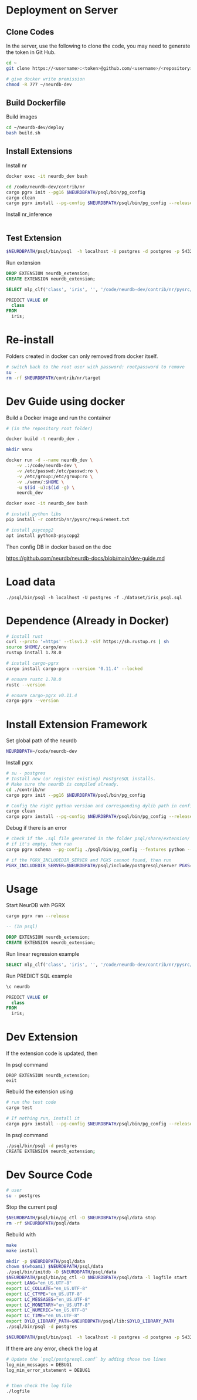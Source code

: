 # Deployment on Server

## Clone Codes

In the server, use the following to clone the code, you may need to generate the token in Git Hub.

```bash
cd ~
git clone https://<username>:<token>@github.com/<username>/<repository>.git

# give docker write premission
chmod -R 777 ~/neurdb-dev
```

## Build Dockerfile

Build images

```bash
cd ~/neurdb-dev/deploy
bash build.sh
```

## Install Extensions

Install nr

```bash
docker exec -it neurdb_dev bash

cd /code/neurdb-dev/contrib/nr
cargo pgrx init --pg16 $NEURDBPATH/psql/bin/pg_config
cargo clean
cargo pgrx install --pg-config $NEURDBPATH/psql/bin/pg_config --release
```

Install nr_inference

```bash
```

## Test Extension

```bash
$NEURDBPATH/psql/bin/psql  -h localhost -U postgres -d postgres -p 5432
```

Run extension

```sql
DROP EXTENSION neurdb_extension;
CREATE EXTENSION neurdb_extension;

SELECT mlp_clf('class', 'iris', '', '/code/neurdb-dev/contrib/nr/pysrc/config.ini');

PREDICT VALUE OF
  class
FROM
  iris;
```



# Re-install

Folders created in docker can only removed from docker itself.
```bash
# switch back to the root user with password: rootpassword to remove 
su -
rm -rf $NEURDBPATH/contrib/nr/target
```
















# Dev Guide using docker

Build a Docker image and run the container

```bash
# (in the repository root folder)

docker build -t neurdb_dev .

mkdir venv

docker run -d --name neurdb_dev \
    -v .:/code/neurdb-dev \
    -v /etc/passwd:/etc/passwd:ro \
    -v /etc/group:/etc/group:ro \
    -v ./venv/:$HOME \
    -u $(id -u):$(id -g) \
    neurdb_dev

docker exec -it neurdb_dev bash

# install python libs
pip install -r contrib/nr/pysrc/requirement.txt

# install psycopg2
apt install python3-psycopg2
```

Then config DB in docker based on the doc 

https://github.com/neurdb/neurdb-docs/blob/main/dev-guide.md



# Load data

```
./psql/bin/psql -h localhost -U postgres -f ./dataset/iris_psql.sql
```



# Dependence (Already in Docker)

```bash
# install rust
curl --proto '=https' --tlsv1.2 -sSf https://sh.rustup.rs | sh
source $HOME/.cargo/env
rustup install 1.78.0

# install cargo-pgrx
cargo install cargo-pgrx --version '0.11.4' --locked
```

```bash
# ensure rustc 1.78.0
rustc --version

# ensure cargo-pgrx v0.11.4
cargo-pgrx --version
```


# Install Extension Framework

Set global path of the neurdb

```bash
NEURDBPATH=/code/neurdb-dev
```

Install pgrx

```bash
# su - postgres
# Install new (or register existing) PostgreSQL installs.
# Make sure the neurdb is compiled already.
cd ./contrib/nr
cargo pgrx init --pg16 $NEURDBPATH/psql/bin/pg_config

# Config the right python version and corresponding dylib path in config.yaml, then run 
cargo clean
cargo pgrx install --pg-config $NEURDBPATH/psql/bin/pg_config --release
```

Debug if there is an error

```bash
# check if the .sql file generated in the folder psql/share/extension/
# if it's empty, then run 
cargo pgrx schema --pg-config ./psql/bin/pg_config --features python --release

# if the PGRX_INCLUDEDIR_SERVER and PGXS cannot found, then run 
PGRX_INCLUDEDIR_SERVER=$NEURDBPATH/psql/include/postgresql/server PGXS=$NEURDBPATH/psql/lib/postgresql/pgxs/src/makefiles/pgxs.mk cargo pgrx install --pg-config $NEURDBPATH/psql/bin/pg_config --release

```

# Usage

Start NeurDB with PGRX

```bash
cargo pgrx run --release
```

```sql
-- (In psql)

DROP EXTENSION neurdb_extension;
CREATE EXTENSION neurdb_extension;
```

Run linear regression example

```sql
SELECT mlp_clf('class', 'iris', '', '/code/neurdb-dev/contrib/nr/pysrc/config.ini');
```

Run PREDICT SQL example

```sql
\c neurdb

PREDICT VALUE OF
  class
FROM
  iris;
```


# Dev Extension

If the extension code is updated, then 

In psql command

```
DROP EXTENSION neurdb_extension;
exit
```

Rebuild the extension using

```bash
# run the test code 
cargo test

# If nothing run, install it
cargo pgrx install --pg-config $NEURDBPATH/psql/bin/pg_config --release
```

In psql command

```bash
./psql/bin/psql -d postgres
CREATE EXTENSION neurdb_extension;
```

# Dev Source Code

```bash
# user
su - postgres
```

Stop the current psql

```bash
$NEURDBPATH/psql/bin/pg_ctl -D $NEURDBPATH/psql/data stop
rm -rf $NEURDBPATH/psql/data
```

Rebuild with 

```bash
make 
make install
```

```bash
mkdir -p $NEURDBPATH/psql/data
chown $(whoami) $NEURDBPATH/psql/data
./psql/bin/initdb -D $NEURDBPATH/psql/data
$NEURDBPATH/psql/bin/pg_ctl -D $NEURDBPATH/psql/data -l logfile start
export LANG="en_US.UTF-8"
export LC_COLLATE="en_US.UTF-8"
export LC_CTYPE="en_US.UTF-8"
export LC_MESSAGES="en_US.UTF-8"
export LC_MONETARY="en_US.UTF-8"
export LC_NUMERIC="en_US.UTF-8"
export LC_TIME="en_US.UTF-8"
export DYLD_LIBRARY_PATH=$NEURDBPATH/psql/lib:$DYLD_LIBRARY_PATH
./psql/bin/psql -d postgres

$NEURDBPATH/psql/bin/psql  -h localhost -U postgres -d postgres -p 5432
```

If there are any error, check the log at 

```bash
# Update the `psql/postgresql.conf` by adding those two lines
log_min_messages = DEBUG1
log_min_error_statement = DEBUG1


# then check the log file
./logfile
```

